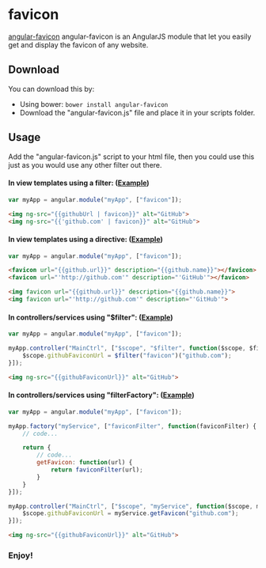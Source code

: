 # favicon

[angular-favicon](http://AdirAmsalem.github.io/angular-favicon) angular-favicon is an AngularJS module that let you easily get and display the favicon of any website.

## Download

You can download this by:

* Using bower: `bower install angular-favicon`
* Download the "angular-favicon.js" file and place it in your scripts folder.

## Usage

Add the "angular-favicon.js" script to your html file, then you could use this just as you would use any other filter out there.

#### In view templates using a filter: ([Example](http://AdirAmsalem.github.io/favicon/examples/view-template-filter.html))
````js
var myApp = angular.module("myApp", ["favicon"]);
````
````html
<img ng-src="{{githubUrl | favicon}}" alt="GitHub">
<img ng-src="{{'github.com' | favicon}}" alt="GitHub">
````

#### In view templates using a directive: ([Example](http://AdirAmsalem.github.io/favicon/examples/view-template-directive.html))
````js
var myApp = angular.module("myApp", ["favicon"]);
````
````html
<favicon url="{{github.url}}" description="{{github.name}}"></favicon>
<favicon url="'http://github.com'" description="'GitHub'"></favicon>

<img favicon url="{{github.url}}" description="{{github.name}}">
<img favicon url="'http://github.com'" description="'GitHub'">
````

#### In controllers/services using "$filter": ([Example](http://AdirAmsalem.github.io/favicon/examples/filter.html))
````js
var myApp = angular.module("myApp", ["favicon"]);

myApp.controller("MainCtrl", ["$scope", "$filter", function($scope, $filter) {
	$scope.githubFaviconUrl = $filter("favicon")("github.com");
}]);
````
````html
<img ng-src="{{githubFaviconUrl}}" alt="GitHub">
````

#### In controllers/services using "filterFactory": ([Example](http://AdirAmsalem.github.io/favicon/examples/filter-factory.html))

````js
var myApp = angular.module("myApp", ["favicon"]);

myApp.factory("myService", ["faviconFilter", function(faviconFilter) {
	// code...

	return {
		// code...
		getFavicon: function(url) {
			return faviconFilter(url);
		}
	}
}]);

myApp.controller("MainCtrl", ["$scope", "myService", function($scope, myService) {
	$scope.githubFaviconUrl = myService.getFavicon("github.com");
}]);
````
````html
<img ng-src="{{githubFaviconUrl}}" alt="GitHub">
````

### Enjoy!
